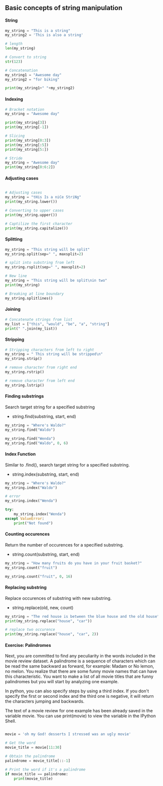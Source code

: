 ## Basic concepts of string manipulation

#### String
```python
my_string = "This is a string"
my_string2 = 'This is also a string'

# length
len(my_string)

# Convert to string
str(123)

# Concatenation
my_string1 = "Awesome day"
my_string2 = "for biking"

print(my_string1+" "+my_string2)
```

#### Indexing
```python
# Bracket notation
my_string = "Awesome day"

print(my_string[3])
print(my_string[-1])

# Slicing
print(my_string[0:3])
print(my_string[:5])
print(my_string[5:])

# Stride
my_string = "Awesome day"
print(my_string[0:6:2])
```

#### Adjusting cases
```python

# Adjusting cases
my_string = "tHis Is a niCe StriNg"
print(my_string.lower())

# Converting to upper cases
print(my_string.upper())

# Captilize the first character
print(my_string.capitalize())
```

#### Splitting
```python
my_string = "This string will be split"
my_string.split(sep=" ", maxsplit=2)

# split into substring from left
my_string.rsplit(sep=" ", maxsplit=2)

# New line
my_string = "This string will be split\nin two"
print(my_string)

# Breaking at line boundary
my_string.splitlines()
```

#### Joining
```python
# Concatenate strings from list
my_list = ["this", "would", "be", "a", "string"]
print(" ".join(my_list))
```

#### Stripping
```python
# Stripping characters from left to right
my_string = " This string will be stripped\n"
my_string.strip()

# remove character from right end
my_string.rstrip()

# remove character from left end
my_string.lstrip()
```

#### Finding substrings
Search target string for a specified substring
* string.find(substring, start, end)
```python
my_string = "Where's Waldo?"
my_string.find("Waldo")

my_string.find("Wenda")
my_string.find("Waldo", 0, 6)
```

#### Index Function
Similar to .find(), search target string for a specified substring.
* string.index(substring, start, end)
```python
my_string = "Where's Waldo?"
my_string.index("Waldo")

# error
my_string.index("Wenda")

try:
    my_string.index("Wenda")
except ValueError:
    print("Not found")
```

#### Counting occurences
Return the number of occurences for a specified substring.
* string.count(substring, start, end)
```python
my_string = "How many fruits do you have in your fruit basket?"
my_string.count("fruit")

my_string.count("fruit", 0, 16)
```

#### Replacing substring
Replace occurences of substring with new substring.
* string.replace(old, new, count)
```python
my_string = "The red house is between the blue house and the old house"
print(my_string.replace("house", "car"))

# replace two occurence
print(my_string.replace("house", "car", 2))
```

#### Exercise: Palindromes
Next, you are committed to find any peculiarity in the words included in the movie review dataset. A palindrome is a sequence of characters which can be read the same backward as forward, for example: Madam or No lemon, no melon. You realize that there are some funny movie names that can have this characteristic. You want to make a list of all movie titles that are funny palindromes but you will start by analyzing one example.

In python, you can also specify steps by using a third index. If you don't specify the first or second index and the third one is negative, it will return the characters jumping and backwards.

The text of a movie review for one example has been already saved in the variable movie. You can use print(movie) to view the variable in the IPython Shell.
```python

movie = 'oh my God! desserts I stressed was an ugly movie'

# Get the word
movie_title = movie[11:30]

# Obtain the palindrome
palindrome = movie_title[::-1]

# Print the word if it's a palindrome
if movie_title == palindrome:
	print(movie_title)
```




